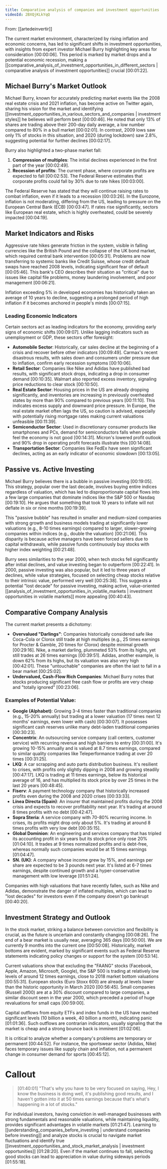 ```yaml
---
title: Comparative analysis of companies and investment opportunities
videoId: 2BXQjKLkYqQ
---
```


From: [[artedeinvertir]] <br/> 

The current market environment, characterized by rising inflation and economic concerns, has led to significant shifts in investment opportunities, with insights from expert investor Michael Burry highlighting key areas for consideration <a class="yt-timestamp" data-t="00:00:06">[00:00:06]</a>. This period is marked by market drops and a potential economic recession, making a [[comparative_analysis_of_investment_opportunities_in_different_sectors | comparative analysis of investment opportunities]] crucial <a class="yt-timestamp" data-t="00:01:22">[00:01:22]</a>.

## Michael Burry's Market Outlook
Michael Burry, known for accurately predicting market events like the 2008 real estate crisis and 2021 inflation, has become active on Twitter again, sharing his vision for the market and identifying [[investment_opportunities_in_various_sectors_and_companies | investment styles]] he believes will perform best <a class="yt-timestamp" data-t="00:00:46">[00:00:46]</a>. He noted that only 13% of shares are trading above their 200-day daily average, a low number compared to 80% in a bull market <a class="yt-timestamp" data-t="00:02:01">[00:02:01]</a>. In contrast, 2009 lows saw only 1% of stocks in this situation, and 2020 (during lockdown) saw 2.8%, suggesting potential for further declines <a class="yt-timestamp" data-t="00:02:17">[00:02:17]</a>.

Burry also highlighted a two-phase market fall:
1.  **Compression of multiples**: The initial declines experienced in the first part of the year <a class="yt-timestamp" data-t="00:02:49">[00:02:49]</a>.
2.  **Recession of profits**: The current phase, where corporate profits are expected to fall <a class="yt-timestamp" data-t="00:02:53">[00:02:53]</a>. The Federal Reserve estimates that corporate profits could fall by 30% due to rate hikes <a class="yt-timestamp" data-t="00:03:00">[00:03:00]</a>.

The Federal Reserve has stated that they will continue raising rates to combat inflation, even if it leads to a recession <a class="yt-timestamp" data-t="00:03:26">[00:03:26]</a>. In the Eurozone, inflation is not moderating, differing from the US, leading to pressure on the European Central Bank (ECB) <a class="yt-timestamp" data-t="00:03:47">[00:03:47]</a>. If rates rise significantly, sectors like European real estate, which is highly overheated, could be severely impacted <a class="yt-timestamp" data-t="00:04:19">[00:04:19]</a>.

## Market Indicators and Risks
Aggressive rate hikes generate friction in the system, visible in falling currencies like the British Pound and the collapse of the UK bond market, which required central bank intervention <a class="yt-timestamp" data-t="00:05:31">[00:05:31]</a>. Problems are now transferring to systemic banks like Credit Suisse, whose credit default swaps have reached 2008 levels, indicating significant fear of default <a class="yt-timestamp" data-t="00:05:46">[00:05:46]</a>. This bank's CEO describes their situation as "critical" due to issues like capital file problems, money laundering involvement, and poor management <a class="yt-timestamp" data-t="00:06:21">[00:06:21]</a>.

Inflation exceeding 5% in developed economies has historically taken an average of 10 years to decline, suggesting a prolonged period of high inflation if it becomes anchored in people's minds <a class="yt-timestamp" data-t="00:07:15">[00:07:15]</a>.

### Leading Economic Indicators
Certain sectors act as leading indicators for the economy, providing early signs of economic shifts <a class="yt-timestamp" data-t="00:09:07">[00:09:07]</a>. Unlike lagging indicators such as unemployment or GDP, these sectors offer foresight:
*   **Automobile Sector**: Historically, car sales decline at the beginning of a crisis and recover before other indicators <a class="yt-timestamp" data-t="00:09:49">[00:09:49]</a>. Carmax's recent disastrous results, with sales down and consumers under pressure due to inflation, confirm early recession symptoms <a class="yt-timestamp" data-t="00:10:06">[00:10:06]</a>.
*   **Retail Sector**: Companies like Nike and Adidas have published bad results, with significant stock drops, indicating a drop in consumer demand <a class="yt-timestamp" data-t="00:10:35">[00:10:35]</a>. Walmart also reported excess inventory, signaling price reductions to clear stock <a class="yt-timestamp" data-t="00:10:50">[00:10:50]</a>.
*   **Real Estate Sector**: Housing prices in the US are already dropping significantly, and inventories are increasing in previously overheated states by more than 90% compared to previous years <a class="yt-timestamp" data-t="00:11:10">[00:11:10]</a>. This indicates excess supply and downward price pressure. In Europe, the real estate market often lags the US, so caution is advised, especially with potentially rising mortgage rates making current valuations unfeasible <a class="yt-timestamp" data-t="00:11:39">[00:11:39]</a>.
*   **Semiconductor Sector**: Used in discretionary consumer products like smartphones and PCs, demand for semiconductors falls when people feel the economy is not good <a class="yt-timestamp" data-t="00:14:31">[00:14:31]</a>. Micron's lowered profit outlook and 90% drop in operating profit forecasts illustrate this <a class="yt-timestamp" data-t="00:14:08">[00:14:08]</a>.
*   **Transportation Sector**: Companies like FedEx have seen significant declines, acting as an early indicator of economic slowdown <a class="yt-timestamp" data-t="00:13:05">[00:13:05]</a>.

## Passive vs. Active Investing
Michael Burry believes there is a bubble in passive investing <a class="yt-timestamp" data-t="00:19:05">[00:19:05]</a>. This strategy, popular over the last decade, involves buying entire indices regardless of valuation, which has led to disproportionate capital flows into a few large companies that dominate indices like the S&P 500 or Nasdaq <a class="yt-timestamp" data-t="00:19:10">[00:19:10]</a>. He argues that something that took 10 years to inflate will not deflate in six or nine months <a class="yt-timestamp" data-t="00:19:39">[00:19:39]</a>.

This "passive bubble" has resulted in smaller and medium-sized companies with strong growth and business models trading at significantly lower valuations (e.g., 8-10 times earnings) compared to larger, slower-growing companies within indices (e.g., double the valuation) <a class="yt-timestamp" data-t="00:21:06">[00:21:06]</a>. This disparity is because active managers have been forced sellers due to capital withdrawals, while passive funds continuously buy stocks with higher index weighting <a class="yt-timestamp" data-t="00:21:48">[00:21:48]</a>.

Burry sees similarities to the year 2000, when tech stocks fell significantly after initial declines, and value investing began to outperform <a class="yt-timestamp" data-t="00:22:41">[00:22:41]</a>. In 2000, passive investing was also popular, but it led to three years of declines, while value strategies, focused on selecting cheap stocks relative to their intrinsic value, performed very well <a class="yt-timestamp" data-t="00:25:38">[00:25:38]</a>. This suggests a potential "lost decade" for passive investing, making active, value-oriented [[analysis_of_investment_opportunities_in_volatile_markets | investment opportunities in volatile markets]] more appealing <a class="yt-timestamp" data-t="00:40:43">[00:40:43]</a>.

## Comparative Company Analysis
The current market presents a dichotomy:
*   **Overvalued "Darlings"**: Companies historically considered safe like Coca-Cola or Clorox still trade at high multiples (e.g., 25 times earnings for Procter & Gamble, 20 times for Clorox) despite minimal growth <a class="yt-timestamp" data-t="00:29:16">[00:29:16]</a>. Nike, a market darling, plummeted 53% from its highs, yet still trades at 26 times earnings <a class="yt-timestamp" data-t="00:39:51">[00:39:51]</a>. Adidas, another example, is down 62% from its highs, but its valuation was also very high <a class="yt-timestamp" data-t="00:42:01">[00:42:01]</a>. These "untouchable" companies are often the last to fall in a bear market <a class="yt-timestamp" data-t="00:25:02">[00:25:02]</a>.
*   **Undervalued, Cash-Flow Rich Companies**: Michael Burry notes that stocks producing significant free cash flow or profits are very cheap and "totally ignored" <a class="yt-timestamp" data-t="00:23:06">[00:23:06]</a>.

### Examples of Potential Value:
*   **Google (Alphabet)**: Growing 3-4 times faster than traditional companies (e.g., 15-20% annually) but trading at a lower valuation (17 times next 12 months' earnings, even lower with cash) <a class="yt-timestamp" data-t="00:30:07">[00:30:07]</a>. It possesses significant cash reserves unlike many debt-laden traditional companies <a class="yt-timestamp" data-t="00:30:23">[00:30:23]</a>.
*   **Concentrix**: An outsourcing service company (call centers, customer service) with recurring revenue and high barriers to entry <a class="yt-timestamp" data-t="00:31:00">[00:31:00]</a>. It's growing 10-15% annually and is valued at 8.7 times earnings, compared to similar quality companies like Teleperformance trading at over 20 times <a class="yt-timestamp" data-t="00:31:25">[00:31:25]</a>.
*   **LKQ**: A car scrapping and auto parts distribution business. It's resilient to crises, with profits only slightly dipping in 2008 and growing steadily <a class="yt-timestamp" data-t="00:47:17">[00:47:17]</a>. LKQ is trading at 11 times earnings, below its historical average of 16, and has multiplied its stock price by over 25 times in the last 20 years <a class="yt-timestamp" data-t="00:48:45">[00:48:45]</a>.
*   **Fiserv**: A payment technology company that historically increased profits even during the 2008 and 2020 crises <a class="yt-timestamp" data-t="00:33:33">[00:33:33]</a>.
*   **Línea Directa (Spain)**: An insurer that maintained profits during the 2008 crisis and expects to recover profitability next year. It's trading at around 8 times profits with no debt <a class="yt-timestamp" data-t="00:42:47">[00:42:47]</a>.
*   **Sopra Steria**: A service company with 70-80% recurring income. In crises, its profits might drop only about 5%. It's trading at around 8 times profits with very low debt <a class="yt-timestamp" data-t="00:35:15">[00:35:15]</a>.
*   **Global Dominion**: An engineering and services company that has tripled its accounting profit in six years but its stock price only rose 20% <a class="yt-timestamp" data-t="01:04:10">[01:04:10]</a>. It trades at 9 times normalized profits and is debt-free, whereas normally such companies would be at 15 times earnings <a class="yt-timestamp" data-t="01:04:47">[01:04:47]</a>.
*   **SN. (UK)**: A company whose income grew by 15%, and earnings per share are expected to be 3 pounds next year. It's listed at 6-7 times earnings, despite continued growth and a hyper-conservative management with low leverage <a class="yt-timestamp" data-t="01:51:24">[01:51:24]</a>.

Companies with high valuations that have recently fallen, such as Nike and Adidas, demonstrate the danger of inflated multiples, which can lead to "lost decades" for investors even if the company doesn't go bankrupt <a class="yt-timestamp" data-t="00:40:20">[00:40:20]</a>.

## Investment Strategy and Outlook
In the stock market, striking a balance between conviction and flexibility is crucial, as the future is uncertain and constantly changing <a class="yt-timestamp" data-t="00:08:26">[00:08:26]</a>.
The end of a bear market is usually near, averaging 365 days <a class="yt-timestamp" data-t="00:50:00">[00:50:00]</a>. We are currently 9 months into the current one <a class="yt-timestamp" data-t="00:50:08">[00:50:08]</a>. Historically, market bottoms are evident, marked by significant events such as Federal Reserve statements indicating policy changes or support for the system <a class="yt-timestamp" data-t="00:53:14">[00:53:14]</a>.

Current valuations show that excluding the "FAANG" stocks (Facebook, Apple, Amazon, Microsoft, Google), the S&P 500 is trading at relatively low levels of around 12 times earnings, close to 2018 market bottom valuations <a class="yt-timestamp" data-t="00:55:31">[00:55:31]</a>. European stocks (Euro Stoxx 600) are already at levels lower than the historic opportunity in March 2020 <a class="yt-timestamp" data-t="00:56:45">[00:56:45]</a>. Small companies (Russell 2000) are at a 30% discount compared to large companies, a similar discount seen in the year 2000, which preceded a period of huge revaluations for small caps <a class="yt-timestamp" data-t="00:59:00">[00:59:00]</a>.

Capital outflows from equity ETFs and index funds in the US have reached significant levels (10 billion a week, 40 billion a month), indicating panic <a class="yt-timestamp" data-t="01:01:36">[01:01:36]</a>. Such outflows are contrarian indicators, usually signaling that the market is cheap and a strong bounce back is imminent <a class="yt-timestamp" data-t="01:02:06">[01:02:06]</a>.

It is critical to analyze whether a company's problems are temporary or permanent <a class="yt-timestamp" data-t="00:44:52">[00:44:52]</a>. For instance, the sportswear sector (Adidas, Nike) faces temporary issues like supply chain and inflation, not a permanent change in consumer demand for sports <a class="yt-timestamp" data-t="00:45:12">[00:45:12]</a>.

# Callout
> [01:40:01] "That's why you have to be very focused on saying, Hey, I know the business is doing well, it's publishing good results, and I haven't gotten into it at 50 times earnings because that's what's happening in a lot of stocks."

For individual investors, having conviction in well-managed businesses with strong fundamentals and reasonable valuations, while maintaining liquidity, provides significant advantages in volatile markets <a class="yt-timestamp" data-t="01:21:47">[01:21:47]</a>. Learning to [[understanding_companies_before_investing | understand companies before investing]] and analyze stocks is crucial to navigate market fluctuations and identify true [[investment_opportunities_and_stock_market_analysis | investment opportunities]] <a class="yt-timestamp" data-t="01:28:20">[01:28:20]</a>. Even if the market continues to fall, selecting good stocks can lead to appreciation in value during sideways periods <a class="yt-timestamp" data-t="01:55:18">[01:55:18]</a>.